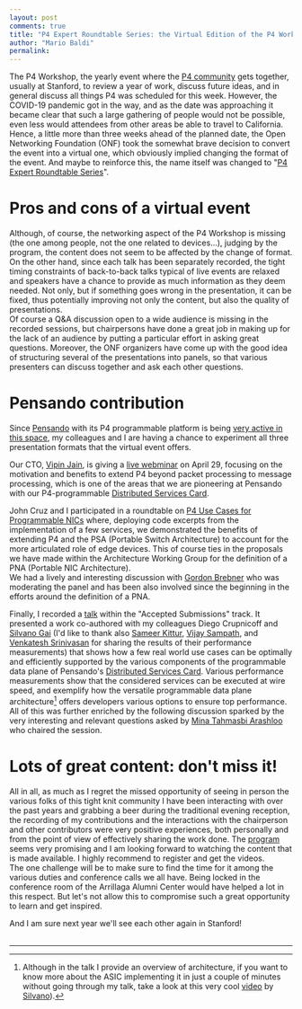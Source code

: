 ```yaml
---
layout: post
comments: true
title: "P4 Expert Roundtable Series: the Virtual Edition of the P4 Workshop"
author: "Mario Baldi"
permalink:
---
```


The P4 Workshop, the yearly event where the [P4 community](http://p4.org) gets together, usually at Stanford, to review a year of work, discuss future ideas, and in general discuss all things P4 was scheduled for this week.
However, the COVID-19 pandemic got in the way, and as the date was approaching it became clear that such a large gathering of people would not be possible, even less would attendees from other areas be able to travel to California.<br>
Hence, a little more than three weeks ahead of the planned date, the Open Networking Foundation (ONF) took the somewhat brave decision to convert the event into a virtual one, which obviously implied changing the format of the event. And maybe to reinforce this, the name itself was changed to "[P4 Expert Roundtable Series](https://p4.org/events/2020-p4-summit/)".

# Pros and cons of a virtual event

Although, of course, the networking aspect of the P4 Workshop is missing (the one among people, not the one related to devices...), judging by the program, the content does not seem to be affected by the change of format.  
On the other hand, since each talk has been separately recorded, the tight timing constraints of back-to-back talks typical of live events are relaxed and speakers have a chance to provide as much information as they deem needed. Not only, but if something goes wrong in the presentation, it can be fixed, thus potentially improving not only the content, but also the quality of presentations.   
Of course a Q&A discussion open to a wide audience is missing in the recorded sessions, but chairpersons have done a great job in making up for the lack of an audience by putting a particular effort in asking great questions. Moreover, the ONF organizers have come up with the good idea of structuring several of the presentations into panels, so that various presenters can discuss together and ask each other questions.

# Pensando contribution

Since [Pensando](http://pensando.io) with its P4 programmable platform is being [very active in this space](https://p4.org/p4/pensando-joins-p4.html), my colleagues and I are having a chance to experiment all three presentation formats that the virtual event offers.

Our CTO, [Vipin Jain](https://www.linkedin.com/in/jain-vipin/), is giving a [live webminar](https://www.youtube.com/watch?v=N3-IuAUsrio) on April 29, focusing on the motivation and benefits to extend P4 beyond packet processing to message processing, which is one of the areas that we are pioneering at Pensando with our P4-programmable [Distributed Services Card](https://pensando.io/assets/documents/Naples_100_ProductBrief-10-2019.pdf).

John Cruz and I participated in a roundtable on [P4 Use Cases for Programmable NICs](https://youtu.be/592LE6uhUfM) where, deploying code excerpts from the implementation of a few services, we demonstrated the benefits of  extending P4 and the PSA (Portable Switch Architecture) to account for the more articulated role of edge devices. This of course ties in the proposals we have made within the Architecture Working Group for the definition of a PNA (Portable NIC Architecture).  
We had a lively and interesting discussion with [Gordon Brebner](https://www.linkedin.com/in/gordonbrebner/) who was moderating the panel and has been also involved since the beginning in the efforts around the definition of a PNA.

Finally, I recorded a [talk](https://youtu.be/in7athW-PaQ) within the "Accepted Submissions" track. It presented a work co-authored with my colleagues Diego Crupnicoff and [Silvano Gai](https://www.linkedin.com/in/silvano-gai-15263b1/) (I'd like to thank also [Sameer Kittur](https://www.linkedin.com/in/sameer-kittur/), [Vijay Sampath](https://www.linkedin.com/in/vsampath/), and [Venkatesh Srinivasan](https://www.linkedin.com/in/venkatesh-srinivasan-76580515/) for sharing the results of their performance measurements) that shows how a few real world use cases can be optimally and efficiently supported by the various components of the programmable data plane of Pensando's [Distributed Services Card](https://pensando.io/assets/documents/Naples_100_ProductBrief-10-2019.pdf). Various performance measurements  show that the considered services can be executed at wire speed, and exemplify how the versatile programmable data plane architecture[^1] offers developers various options to ensure top performance. All of this was further enriched by the following discussion sparked by the very interesting and relevant questions asked by [Mina Tahmasbi Arashloo](http://www.cs.cornell.edu/~mt822/) who chaired the session.

[^1]: Although in the talk I provide an overview of architecture, if you want to know more about the ASIC implementing it in just a couple of minutes without going through my talk, take a look at this very cool [video](https://silvanogai.github.io/posts/capri/) by [Silvano](https://www.linkedin.com/in/silvano-gai-15263b1/)).

# Lots of great content: don't miss it!

All in all, as much as I regret the missed opportunity of seeing in person the various folks of this tight knit community I have been interacting with over the past years and grabbing a beer during the traditional evening reception, the recording of my contributions and the interactions with the chairperson and other contributors were very positive experiences, both personally and from the point of view of effectively sharing the work done. The [program](https://www.opennetworking.org/p4-expert-roundtable-series/) seems very promising and I am looking forward to watching the content that is made available. I highly recommend to register and get the videos.   
The one challenge will be to make sure to find the time for it among the various duties and conference calls we all have.  Being locked in the conference room of the Arrillaga Alumni Center would have helped a lot in this respect. But let's not allow this to compromise such a great opportunity to learn and get inspired.

And I am sure next year we'll see each other again in Stanford!
<br>
<br>
<hr>
